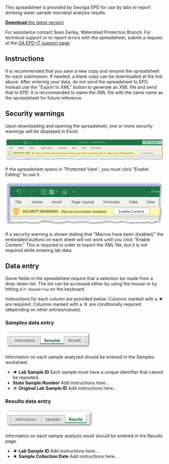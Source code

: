 This spreadsheet is provided by Georgia EPD for use by labs to report drinking water sample microbial analysis results. 

[**Download** the latest version](https://github.com/gaepdit/xl-ese/blob/main/xl-ese.xlsm)

For assistance contact Sean Earley, Watershed Protection Branch. For technical support or to report errors with the spreadsheet, submit a request at the [GA EPD-IT support page](https://gaepd.zendesk.com/hc/en-us/requests/new).

## Instructions

It is recommended that you save a new copy and rename the spreadsheet for each submission. If needed, a blank copy can be downloaded at the link above. After entering your data, do not send the spreadsheet to EPD. Instead use the "Export to XML" button to generate an XML file and send that to EPD. It is recommended to name the XML file with the same name as the spreadsheet for future reference.

## Security warnings

Upon downloading and opening the spreadsheet, one or more security warnings will be displayed in Excel.

![Screenshot showing Protected View warning](img/protected-view-warning.png)

If the spreadsheet opens in "Protected View", you must click "Enable Editing" to use it.

![Screenshot showing security warning that macros have been disabled](img/macros-disabled-warning.png)

If a security warning is shown stating that "Macros have been disabled," the embedded buttons on each sheet will not work until you click "Enable Content." This is required in order to export the XML file, but it is not required while entering lab data.

## Data entry

Some fields in the spreadsheet require that a selection be made from a drop-down list. The list can be accessed either by using the mouse or by hitting `Alt-DownArrow` on the keyboard.

Instructions for each column are provided below. Columns marked with a ★ are required. Columns marked with a ☆ are condtionally required (depending on other entries/values).

### Samples data entry

![Screenshot of Samples tab](img/samples-tab.png)

Information on each sample analyzed should be entered in the Samples worksheet.

- ★ **Lab Sample ID** Each sample must have a unique identifier that cannot be repeated. 
- **State Sample Number** Add instructions here…
- ☆ **Original Lab Sample ID** Add instructions here…

### Results data entry

![Screenshot of Results tab](img/results-tab.png)

Information on each sample analysis result should be entered in the Results page.

- ★ **Lab Sample ID** Add instructions here…
- ★ **Sample Collection Date** Add instructions here…
